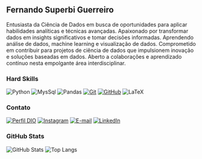 ## Fernando Superbi Guerreiro

Entusiasta da Ciência de Dados em busca de oportunidades para aplicar habilidades analíticas e técnicas avançadas. Apaixonado por transformar dados em insights significativos e tomar decisões informadas. Aprendendo análise de dados, machine learning e visualização de dados. Comprometido em contribuir para projetos de ciência de dados que impulsionem inovação e soluções baseadas em dados. Aberto a colaborações e aprendizado contínuo nesta empolgante área interdisciplinar.

### Hard Skills
![Python](https://img.shields.io/badge/Python-000?style=for-the-badge&logo=python&logoColor=30A3DC)
![MysSql](https://img.shields.io/badge/MySql-000?style=for-the-badge&logo=MySql)
![Pandas](https://img.shields.io/badge/Pandas-000?style=for-the-badge&logo=pandas)
[![Git](https://img.shields.io/badge/Git-000?style=for-the-badge&logo=git&logoColor=E94D5F)](https://git-scm.com/doc) 
[![GitHub](https://img.shields.io/badge/GitHub-000?style=for-the-badge&logo=github&logoColor=30A3DC)](https://docs.github.com/)
![LaTeX](https://img.shields.io/badge/latex-000?style=for-the-badge&logo=latex&logoColor=white)

### Contato
[![Perfil DIO](https://img.shields.io/badge/-Perfil%20na%20DIO-000?style=for-the-badge)](https://web.dio.me/users/fernandoguerreiro18/)
[![Instagram](https://img.shields.io/badge/-Instagram-000?style=for-the-badge&logo=instagram&logoColor=E94D5F)](https://www.instagram.com/fernandosguerreiro/)
[![E-mail](https://img.shields.io/badge/-Email-000?style=for-the-badge&logo=gmail&logoColor=E94D5F)](mailto:fernandoguerreiro18@gmail.com)
[![LinkedIn](https://img.shields.io/badge/-LinkedIn-000?style=for-the-badge&logo=linkedin&logoColor=30A3DC)](https://www.linkedin.com/in/fernandoguerreiro18/)

### GitHub Stats
![GitHub Stats](https://github-readme-stats.vercel.app/api?username=fsguerreiro&theme=transparent&bg_color=000&border_color=30A3DC&show_icons=true&icon_color=30A3DC&title_color=E94D5F&text_color=FFF)
![Top Langs](https://github-readme-stats-git-masterrstaa-rickstaa.vercel.app/api/top-langs/?username=fsguerreiro&bg_color=000&border_color=30A3DC&title_color=E94D5F&text_color=FFF)

<!---
fsguerreiro/fsguerreiro is a ✨ special ✨ repository because its `README.md` (this file) appears on your GitHub profile.
You can click the Preview link to take a look at your changes.
--->
